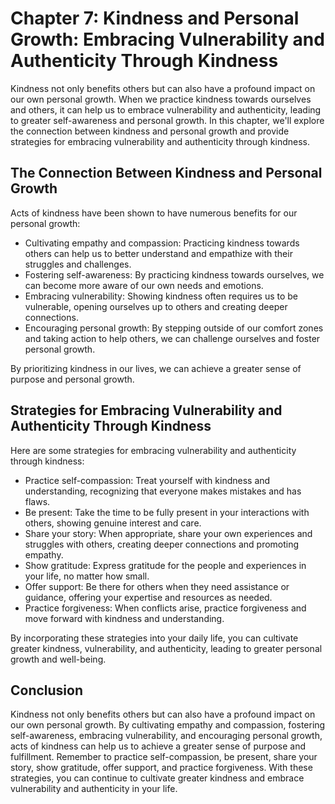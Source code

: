 Chapter 7: Kindness and Personal Growth: Embracing Vulnerability and Authenticity Through Kindness
==================================================================================================

Kindness not only benefits others but can also have a profound impact on our own personal growth. When we practice kindness towards ourselves and others, it can help us to embrace vulnerability and authenticity, leading to greater self-awareness and personal growth. In this chapter, we'll explore the connection between kindness and personal growth and provide strategies for embracing vulnerability and authenticity through kindness.

The Connection Between Kindness and Personal Growth
---------------------------------------------------

Acts of kindness have been shown to have numerous benefits for our personal growth:

* Cultivating empathy and compassion: Practicing kindness towards others can help us to better understand and empathize with their struggles and challenges.
* Fostering self-awareness: By practicing kindness towards ourselves, we can become more aware of our own needs and emotions.
* Embracing vulnerability: Showing kindness often requires us to be vulnerable, opening ourselves up to others and creating deeper connections.
* Encouraging personal growth: By stepping outside of our comfort zones and taking action to help others, we can challenge ourselves and foster personal growth.

By prioritizing kindness in our lives, we can achieve a greater sense of purpose and personal growth.

Strategies for Embracing Vulnerability and Authenticity Through Kindness
------------------------------------------------------------------------

Here are some strategies for embracing vulnerability and authenticity through kindness:

* Practice self-compassion: Treat yourself with kindness and understanding, recognizing that everyone makes mistakes and has flaws.
* Be present: Take the time to be fully present in your interactions with others, showing genuine interest and care.
* Share your story: When appropriate, share your own experiences and struggles with others, creating deeper connections and promoting empathy.
* Show gratitude: Express gratitude for the people and experiences in your life, no matter how small.
* Offer support: Be there for others when they need assistance or guidance, offering your expertise and resources as needed.
* Practice forgiveness: When conflicts arise, practice forgiveness and move forward with kindness and understanding.

By incorporating these strategies into your daily life, you can cultivate greater kindness, vulnerability, and authenticity, leading to greater personal growth and well-being.

Conclusion
----------

Kindness not only benefits others but can also have a profound impact on our own personal growth. By cultivating empathy and compassion, fostering self-awareness, embracing vulnerability, and encouraging personal growth, acts of kindness can help us to achieve a greater sense of purpose and fulfillment. Remember to practice self-compassion, be present, share your story, show gratitude, offer support, and practice forgiveness. With these strategies, you can continue to cultivate greater kindness and embrace vulnerability and authenticity in your life.
